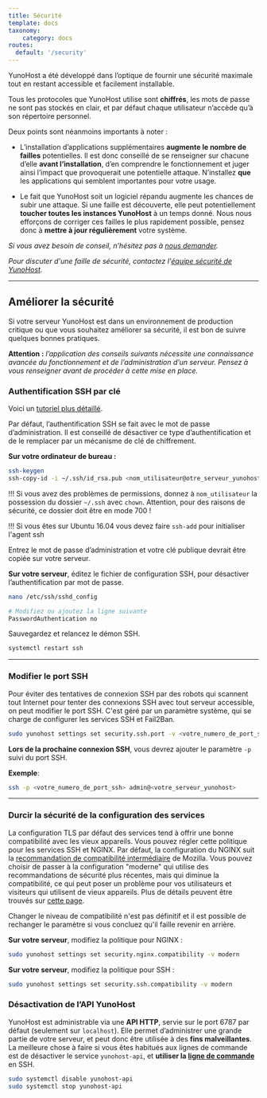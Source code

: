 ```yaml
---
title: Sécurité
template: docs
taxonomy:
    category: docs
routes:
  default: '/security'
---
```


YunoHost a été développé dans l’optique de fournir une sécurité maximale tout en restant accessible et facilement installable.

Tous les protocoles que YunoHost utilise sont **chiffrés**, les mots de passe ne sont pas stockés en clair, et par défaut chaque utilisateur n’accède qu’à son répertoire personnel.

Deux points sont néanmoins importants à noter :

* L’installation d’applications supplémentaires **augmente le nombre de failles** potentielles. Il est donc conseillé de se renseigner sur chacune d’elle **avant l’installation**, d’en comprendre le fonctionnement et juger ainsi l’impact que provoquerait une potentielle attaque. N’installez **que** les applications qui semblent importantes pour votre usage.

* Le fait que YunoHost soit un logiciel répandu augmente les chances de subir une attaque. Si une faille est découverte, elle peut potentiellement **toucher toutes les instances YunoHost** à un temps donné. Nous nous efforçons de corriger ces failles le plus rapidement possible, pensez donc à **mettre à jour régulièrement** votre système.

*Si vous avez besoin de conseil, n’hésitez pas à [nous demander](/help).*

*Pour discuter d'une faille de sécurité, contactez l'[équipe sécurité de YunoHost](/security_team).*

---

## Améliorer la sécurité

Si votre serveur YunoHost est dans un environnement de production critique ou que vous souhaitez améliorer sa sécurité, il est bon de suivre quelques bonnes pratiques.

**Attention :** *l’application des conseils suivants nécessite une connaissance avancée du fonctionnement et de l’administration d’un serveur. Pensez à vous renseigner avant de procéder à cette mise en place.*

### Authentification SSH par clé

Voici un [tutoriel plus détaillé](http://doc.ubuntu-fr.org/ssh#authentification_par_un_systeme_de_cles_publiqueprivee).

Par défaut, l’authentification SSH se fait avec le mot de passe d’administration. Il est conseillé de désactiver ce type d’authentification et de le remplacer par un mécanisme de clé de chiffrement.

**Sur votre ordinateur de bureau :**

```bash
ssh-keygen
ssh-copy-id -i ~/.ssh/id_rsa.pub <nom_utilisateur@otre_serveur_yunohost>
```

!!! Si vous avez des problèmes de permissions, donnez à `nom_utilisateur` la possession du dossier `~/.ssh` avec `chown`. Attention, pour des raisons de sécurité, ce dossier doit être en mode 700 !

!!! Si vous êtes sur Ubuntu 16.04 vous devez faire  `ssh-add` pour initialiser l'agent ssh

Entrez le mot de passe d’administration et votre clé publique devrait être copiée sur votre serveur.

**Sur votre serveur**, éditez le fichier de configuration SSH, pour désactiver l’authentification par mot de passe.
```bash
nano /etc/ssh/sshd_config

# Modifiez ou ajoutez la ligne suivante
PasswordAuthentication no
```

Sauvegardez et relancez le démon SSH.
```bash
systemctl restart ssh
```

---

### Modifier le port SSH

Pour éviter des tentatives de connexion SSH par des robots qui scannent tout Internet pour tenter des connexions SSH avec tout serveur accessible, on peut modifier le port SSH.
C'est géré par un paramètre système, qui se charge de configurer les services SSH et Fail2Ban.

```bash
sudo yunohost settings set security.ssh.port -v <votre_numero_de_port_ssh>
```

**Lors de la prochaine connexion SSH**, vous devrez ajouter le paramètre `-p` suivi du port SSH.

**Exemple**:

```bash
ssh -p <votre_numero_de_port_ssh> admin@<votre_serveur_yunohost>
```

---

### Durcir la sécurité de la configuration des services

La configuration TLS par défaut des services tend à offrir une bonne compatibilité avec les vieux appareils. Vous pouvez régler cette politique pour les services SSH et NGINX. Par défaut, la configuration du NGINX suit la [recommandation de compatibilité intermédiaire](https://wiki.mozilla.org/Security/Server_Side_TLS#Intermediate_compatibility_.28default.29) de Mozilla. Vous pouvez choisir de passer à la configuration "moderne" qui utilise des recommandations de sécurité plus récentes, mais qui diminue la compatibilité, ce qui peut poser un problème pour vos utilisateurs et visiteurs qui utilisent de vieux appareils. Plus de détails peuvent être trouvés sur [cette page](https://wiki.mozilla.org/Security/Server_Side_TLS#Modern_compatibility).

Changer le niveau de compatibilité n'est pas définitif et il est possible de rechanger le paramètre si vous concluez qu'il faille revenir en arrière.

**Sur votre serveur**, modifiez la politique pour NGINX :
```bash
sudo yunohost settings set security.nginx.compatibility -v modern
```

**Sur votre serveur**, modifiez la politique pour SSH :
```bash
sudo yunohost settings set security.ssh.compatibility -v modern
```

### Désactivation de l’API YunoHost

YunoHost est administrable via une **API HTTP**, servie sur le port 6787 par défaut (seulement sur `localhost`). Elle permet d’administrer une grande partie de votre serveur, et peut donc être utilisée à des **fins malveillantes**. La meilleure chose à faire si vous êtes habitués aux lignes de commande est de désactiver le service `yunohost-api`, et **utiliser la [ligne de commande](/commandline)** en SSH.

```bash
sudo systemctl disable yunohost-api
sudo systemctl stop yunohost-api
```
